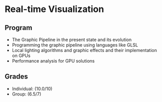 # Real-time Visualization

## Program

* The Graphic Pipeline in the present state and its evolution
* Programming the graphic pipeline using languages like GLSL
* Local lighting algorithms and graphic effects and their implementation on GPUs
* Performance analysis for GPU solutions

## Grades

* Individual: (10.0/10)
* Group: (6.5/7)